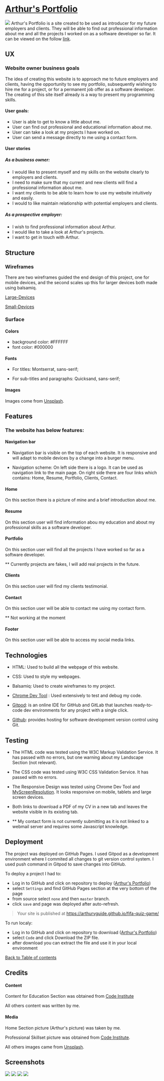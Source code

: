 # [Arthur's Portfolio](https://arthurvguide.github.io/ms1-avg-personal-website/)
![](/assets/images/ResponsiveIWebSiteImg.JPG)
Arthur's Portfolio is a site created to be used as introducer for my future employers and clients. They will be able to find out professional information about me and all the projects I worked on as a software developer so far. It can be viewed on the follow [link](https://arthurvguide.github.io/ms1-avg-personal-website/.).


## UX

### Website owner business goals
The idea of creating this website is to approach me to future employers and clients, having the opportunity to see my portfolio, subsequently wishing to hire me for a project, or for a permanent job offer as a software developer. The creating of this site itself already is a way to present my programming skills. 

#### User goals: 

 - User is able to get to know a little about me.
 - User can find out professional and educational information about me.
 - User can take a look at my projects I have worked on.
 - User can send a message directly to me using a contact form.

#### User stories

##### As a business owner:
 - I would like to present myself and my skills on the website clearly to employers and clients.
 - I need to make sure that my current and new clients will find a professional information about me.
 - I want my clients to be able to learn how to use my website intuitively and easily.
 - I would to like maintain relationship with potential employers and clients.

##### As a prospective employer:
 - I wish to find professional information about Arthur.
 - I would like to take a look at Arthur's projects.
 - I want to get in touch with Arthur.

## Structure

### Wireframes
 There are two wireframes guided the end design of this project, one for mobile devices, and the second scales up this for larger devices both made using balsamiq.

 [Large-Devices](/assets/download/Large-Screen.pdf)

 [Small-Devices](/assets/download/Small-Screen.pdf)

### Surface

#### Colors
 - background color: #FFFFFF
 - font color: #000000

#### Fonts
- For titles: Montserrat, sans-serif;

 - For sub-titles and paragraphs: Quicksand, sans-serif;

#### Images
 Images come from [Unsplash](https://unsplash.com/.).

## Features

### The website has below features:

#### Navigation bar
- Navigation bar is visible on the top of each website. It is responsive and will adapt to mobile devices by a change into a burger menu.

- Navigation scheme:
On left side there is a logo. It can be used as navigation link to the main page. On right side there are four links which contains: Home, Resume, Portfolio, Clients, Contact.

#### Home
On this section there is a picture of mine and a brief introduction about me.

#### Resume 
On this section user will find information abou my education and about my professional skills as a software developer.
 
#### Portfolio
On this section user will find all the projects I have worked so far as a software developer.

** Currently projects are fakes, I will add real projects in the future.

#### Clients
On this section user will find my clients testimonial.

#### Contact 
On this section user will be able to contact me using my contact form.

** Not working at the moment

#### Footer
 On this section user will be able to access my social media links.



## Technologies
 - HTML: Used to build all the webpage of this website.

 - CSS: Used to style my webpages.

 - Balsamiq: Used to create wireframes to my project.

 - [Chrome Dev Tool](https://developers.google.com/web/tools/chrome-devtools.) : Used extensively to test and debug my code. 

 - [Gitpod](www.gitpod.io.): is an online IDE for GitHub and GitLab that launches ready-to-code dev environments for any project with a single click. 

 - [Github](www.github.com.): provides hosting for software development version control using Git. 

## Testing
 - The HTML code was tested using the W3C Markup Validation Service. It has passed with no errors, but one warning about my Landscape Section (not relevant).

 - The CSS code was tested using  W3C CSS Validation Service. It has passed with no errors. 

 - The Responsive Design was tested using Chrome Dev Tool and [MyScreenResolution](http://whatismyscreenresolution.net/multi-screen-test.). It looks responsive on mobile, tablets and large screen devices.

 - Both links to download a PDF of my CV in a new tab and leaves the website visible in its existing tab.

 - ** My contact form is not currently submitting as it is not linked to a webmail server and requires some Javascript knowledge.

## Deployment 
 The project was deployed on GitHub Pages. I used Gitpod as a development environment where I commited all changes to git version control system.
I used push command in Gitpod to save changes into GitHub. 

 To deploy a project I had to:

  * Log in to GitHub and click on repository to deploy ([Arthur's Portfolio](https://arthurvguide.github.io/ms1-avg-personal-website/))
  * select `Settings` and find GitHub Pages section at the very bottom of the page
  * from source select `none` and then `master` branch.
  * click `save` and page was deployed after auto-refresh.
  >  Your site is published at https://arthurvguide.github.io/fifa-quiz-game/

 To run localy:
  * Log in to GitHub and click on repository to download ([Arthur's Portfolio](https://arthurvguide.github.io/ms1-avg-personal-website/))
  * select `Code` and click Download the ZIP file.
  * after download you can extract the file and use it in your local environment 

[Back to Table of contents](#table-of-contents)


## Credits

#### Content
 Content for Education Section was obtained from [Code Institute](https://codeinstitute.net/)

 All others content was written by me.

#### Media
 Home Section picture (Arthur's picture) was taken by me.

 Professional Skillset picture was obtained from [Code Institute](https://codeinstitute.net/).

 All others images came from [Unsplash](https://unsplash.com/.).

## Screenshots
![](/assets/images/Screen1.JPG)
![](/assets/images/Screen2.JPG)
![](/assets/images/Screen3.JPG)
![](/assets/images/Screen4.JPG)